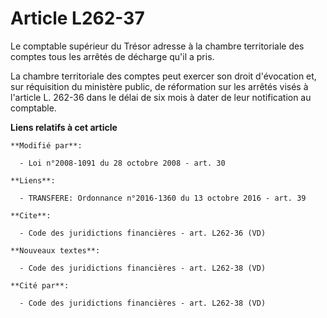 # Article L262-37

Le comptable supérieur du Trésor adresse à la chambre territoriale des comptes tous les arrêtés de décharge qu'il a pris. 

La chambre territoriale des comptes peut exercer son droit d'évocation et, sur réquisition du ministère public, de
réformation sur les arrêtés visés à l'article L. 262-36 dans le délai de six mois à dater de leur notification au comptable.

**Liens relatifs à cet article**

	**Modifié par**:

	  - Loi n°2008-1091 du 28 octobre 2008 - art. 30

	**Liens**:

	  - TRANSFERE: Ordonnance n°2016-1360 du 13 octobre 2016 - art. 39

	**Cite**:

	  - Code des juridictions financières - art. L262-36 (VD)

	**Nouveaux textes**:

	  - Code des juridictions financières - art. L262-38 (VD)

	**Cité par**:

	  - Code des juridictions financières - art. L262-38 (VD)
